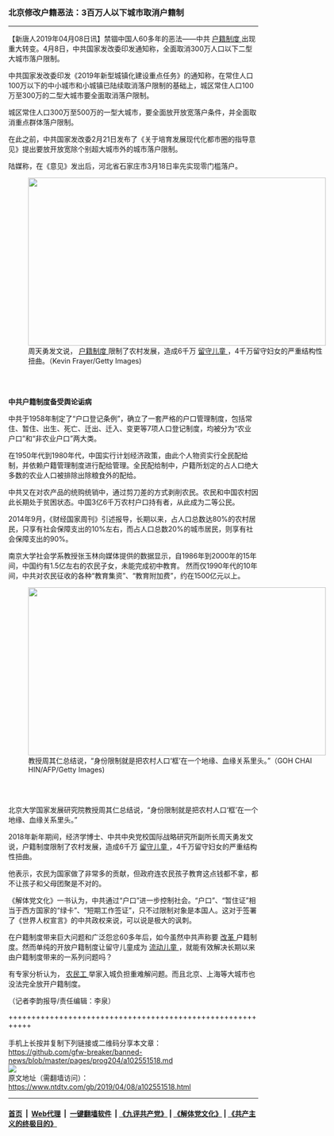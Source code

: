 ### 北京修改户籍恶法：3百万人以下城市取消户籍制
------------------------

<div class="post_content" itemprop="articleBody">
 <p>
  【新唐人2019年04月08日讯】禁锢中国人60多年的恶法——中共
  <a href="https://www.ntdtv.com/gb/户籍制度.htm">
   户籍制度
  </a>
  出现重大转变。4月8日，中共国家发改委印发通知称，全面取消300万人口以下二型大城市落户限制。
 </p>
 <p>
  中共国家发改委印发《2019年新型城镇化建设重点任务》的通知称，在常住人口100万以下的中小城市和小城镇已陆续取消落户限制的基础上，城区常住人口100万至300万的二型大城市要全面取消落户限制。
 </p>
 <p>
  城区常住人口300万至500万的一型大城市，要全面放开放宽落户条件，并全面取消重点群体落户限制。
 </p>
 <p>
  在此之前，中共国家发改委2月21日发布了《关于培育发展现代化都市圈的指导意见》提出要放开放宽除个别超大城市外的城市落户限制。
 </p>
 <p>
  陆媒称，在《意见》发出后，河北省石家庄市3月18日率先实现零门槛落户。
 </p>
 <figure class="wp-caption alignnone" id="attachment_102551523" style="width: 600px">
  <a href="https://www.ntdtv.com/assets/uploads/2019/04/GettyImages-501842326.jpg">
   <img alt="" class="size-medium wp-image-102551523" height="338" src="https://www.ntdtv.com/assets/uploads/2019/04/GettyImages-501842326-600x338.jpg" width="600"/>
  </a>
  <br/><figcaption class="wp-caption-text">
   周天勇发文说，
   <a href="https://www.ntdtv.com/gb/户籍制度.htm">
    户籍制度
   </a>
   限制了农村发展，造成6千万
   <a href="https://www.ntdtv.com/gb/留守儿童.htm">
    留守儿童
   </a>
   ，4千万留守妇女的严重结构性扭曲。（Kevin Frayer/Getty Images)
  </figcaption><br/>
 </figure><br/>
 <p>
  <strong>
   中共户籍制度备受舆论诟病
  </strong>
 </p>
 <p>
  中共于1958年制定了“户口登记条例”，确立了一套严格的户口管理制度，包括常住、暂住、出生、死亡、迁出、迁入、变更等7项人口登记制度，均被分为“农业户口”和“非农业户口”两大类。
 </p>
 <p>
  在1950年代到1980年代，中国实行计划经济政策，由此个人物资实行全民配给制，并依赖户籍管理制度进行配给管理。全民配给制中，户籍所划定的占人口绝大多数的农业人口被排除出除粮食外的配给。
 </p>
 <p>
  中共又在对农产品的统购统销中，通过剪刀差的方式剥削农民。农民和中国农村因此长期处于贫困状态。中国3亿6千万农村户口持有者，从此成为二等公民。
 </p>
 <p>
  2014年9月，《财经国家周刊》引述报导，长期以来，占人口总数达80%的农村居民，只享有社会保障支出的10%左右，而占人口总数20%的城市居民，则享有社会保障支出的90%。
 </p>
 <p>
  南京大学社会学系教授张玉林向媒体提供的数据显示，自1986年到2000年的15年间，中国约有1.5亿左右的农民子女，未能完成初中教育。 然而仅1990年代的10年间，中共对农民征收的各种“教育集资”、“教育附加费”，约在1500亿元以上。
 </p>
 <figure class="wp-caption alignnone" id="attachment_102551524" style="width: 600px">
  <a href="https://www.ntdtv.com/assets/uploads/2019/04/GettyImages-96325740.jpg">
   <img alt="" class="size-medium wp-image-102551524" height="338" src="https://www.ntdtv.com/assets/uploads/2019/04/GettyImages-96325740-600x338.jpg" width="600"/>
  </a>
  <br/><figcaption class="wp-caption-text">
   教授周其仁总结说，“身份限制就是把农村人口‘框’在一个地缘、血缘关系里头。”（GOH CHAI HIN/AFP/Getty Images)
  </figcaption><br/>
 </figure><br/>
 <p>
  北京大学国家发展研究院教授周其仁总结说，“身份限制就是把农村人口‘框’在一个地缘、血缘关系里头。”
 </p>
 <p>
  2018年新年期间，经济学博士、中共中央党校国际战略研究所副所长周天勇发文说，户籍制度限制了农村发展，造成6千万
  <a href="https://www.ntdtv.com/gb/留守儿童.htm">
   留守儿童
  </a>
  ，4千万留守妇女的严重结构性扭曲。
 </p>
 <p>
  他表示，农民为国家做了非常多的贡献，但政府连农民孩子教育这点钱都不拿，都不让孩子和父母团聚是不对的。
 </p>
 <p>
  《解体党文化》一书认为，中共通过“户口”进一步控制社会。“户口”、“暂住证”相当于西方国家的“绿卡”、“短期工作签证”，只不过限制对象是本国人。这对于签署了《世界人权宣言》的中共政权来说，可以说是极大的讽刺。
 </p>
 <p>
  在户籍制度带来巨大问题和广泛怨忿60多年后，如今虽然中共声称要
  <a href="https://www.ntdtv.com/gb/改革.htm">
   改革
  </a>
  户籍制度。然而单纯的开放户籍制度让留守儿童成为
  <a href="https://www.ntdtv.com/gb/流动儿童.htm">
   流动儿童
  </a>
  ，就能有效解决长期以来由户籍制度带来的一系列问题吗？
 </p>
 <p>
  有专家分析认为，
  <a href="https://www.ntdtv.com/gb/农民工.htm">
   农民工
  </a>
  举家入城负担重难解问题。而且北京、上海等大城市也没法完全放开户籍制度。
 </p>
 <p>
  （记者李韵报导/责任编辑：李泉）
 </p>
 <div class="single_ad">
 </div>
</div>

+++++++++++++++++++++++++++++++++++++++++++++++++++++++++++<br/><br/>
手机上长按并复制下列链接或二维码分享本文章：<br/>
https://github.com/gfw-breaker/banned-news/blob/master/pages/prog204/a102551518.md <br/>
<a href='https://github.com/gfw-breaker/banned-news/blob/master/pages/prog204/a102551518.md'><img src='https://github.com/gfw-breaker/banned-news/blob/master/pages/prog204/a102551518.md.png'/></a> <br/>
原文地址（需翻墙访问）：https://www.ntdtv.com/gb/2019/04/08/a102551518.html


------------------------
#### [首页](https://github.com/gfw-breaker/banned-news/blob/master/README.md) &nbsp;|&nbsp; [Web代理](https://github.com/labour-camp/helloworld) &nbsp;|&nbsp; [一键翻墙软件](https://github.com/gfw-breaker/nogfw/blob/master/README.md) &nbsp;| [《九评共产党》](https://github.com/gfw-breaker/9ping.md/blob/master/README.md#九评之一评共产党是什么) | [《解体党文化》](https://github.com/gfw-breaker/jtdwh.md/blob/master/README.md) | [《共产主义的终极目的》](https://github.com/gfw-breaker/gczydzjmd.md/blob/master/README.md)

